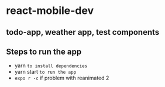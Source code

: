 # react-mobile-dev

## todo-app, weather app, test components

## Steps to run the app

- yarn `to install dependencies`
- yarn start `to run the app`
- `expo r -c` if problem with reanimated 2
